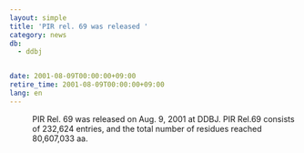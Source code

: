 ```yaml
---
layout: simple
title: 'PIR rel. 69 was released '
category: news
db:
  - ddbj


date: 2001-08-09T00:00:00+09:00
retire_time: 2001-08-09T00:00:00+09:00
lang: en
---
```


<dd>PIR Rel. 69 was released on Aug. 9, 2001 at DDBJ. PIR Rel.69 consists of 232,624 entries, and the total number of residues reached 80,607,033 aa.</dd>
